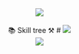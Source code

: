 <div align=center>
<a href="https://hits.seeyoufarm.com"><img src="https://hits.seeyoufarm.com/api/count/incr/badge.svg?url=https%3A%2F%2Fgithub.com%2Fgjbae1212%2Fhit-counter&count_bg=%233CC5F5&title_bg=%239A9A9A&icon=&icon_color=%23E7E7E7&title=hits&edge_flat=false"/></a>
</div>

<div align=center>
  <br/>
  📚 Skill tree ⚒️
  # <img src="https://img.shields.io/badge/기술명-색상코드?style=flat-square&logo=로고&logoColor=색상"/>
</div>

<div align=center>
  <img src="https://img.shields.io/badge/spring-6DB33F?style=flat-square&logo=spring&logoColor=white"/>
</div>
